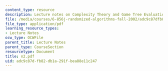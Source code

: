 ```yaml
---
content_type: resource
description: Lecture notes on Complexity Theory and Game Tree Evaluation.
file: /media/courses/6-856j-randomized-algorithms-fall-2002/adc9c87dfb82db1a291fbea88e11c247_n2.pdf
file_type: application/pdf
learning_resource_types:
- Lecture Notes
ocw_type: OCWFile
parent_title: Lecture Notes
parent_type: CourseSection
resourcetype: Document
title: n2.pdf
uid: adc9c87d-fb82-db1a-291f-bea88e11c247
---
```

